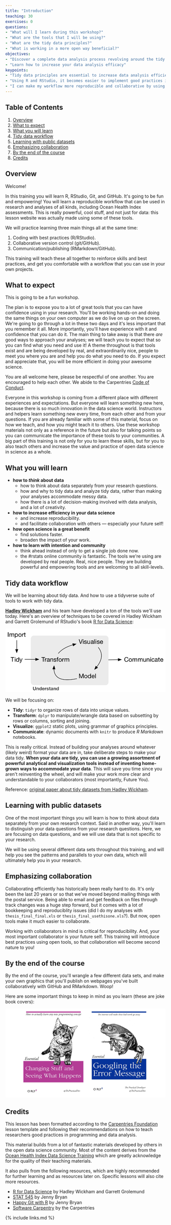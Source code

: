 ```yaml
---
title: "Introduction"
teaching: 30
exercises: 0
questions:
- "What will I learn during this workshop?"
- "What are the tools that I will be using?"
- "What are the tidy data principles?"
- "What is working in a more open way beneficial?"
objectives:
- "Discover a complete data analysis process revolving around the tidy principles."
- "Learn how to increase your data analysis efficacy"
keypoints:
- "Tidy data principles are essential to increase data analysis efficiency and code readability."
- "Using R and RStudio, it becomes easier to implement good practices in data analysis."
- "I can make my workflow more reproducible and collaborative by using git and Github."
---
```


## Table of Contents
1. [Overview](#overview)
2. [What to expect](#what-to-expect)
3. [What you will learn](#what-you-will-learn)
4. [Tidy data workflow](#tidy-data-workflow)
5. [Learning with public datasets](#learning-with-public-datasets)
6. [Emphasizing collaboration](#emphasizing-collaboration)
6. [By the end of the course](#by-the-end-of-the-course)
6. [Credits](#credits)


## Overview 

Welcome!

In this training you will learn R, RStudio, Git, and GitHub. It's going to be fun and empowering! You will learn a reproducible workflow that can be used in research and analyses of all kinds, including Ocean Health Index assessments. This is really powerful, cool stuff, and not just for data: this lesson website was actually made using some of these tools.

We will practice learning three main things all at the same time: 
1. Coding with best practices (R/RStudio).
2. Collaborative version control (git/GitHub). 
3. Communication/publishing (RMarkdown/GitHub). 

This training will teach these all together to reinforce skills and best practices, and get you comfortable with a workflow that you can use in your own projects. 

## What to expect

This is going to be a fun workshop. 

The plan is to expose you to a lot of great tools that you can have confidence using in your research. You'll be working hands-on and doing the same things on your own computer as we do live on up on the screen. We're going to go through a lot in these two days and it's less important that you remember it all. More importantly, you'll have experience with it and confidence that you can do it. The main thing to take away is that there *are* good ways to approach your analyses; we will teach you to expect that so you can find what you need and use it! A theme throughout is that tools exist and are being developed by real, and extraordinarily nice, people to meet you where you are and help you do what you need to do. If you expect and appreciate that, you will be more efficient in doing your awesome science.

You are all welcome here, please be respectful of one another. You are encouraged to help each other. We abide to the Carpentries [Code of Conduct](https://docs.carpentries.org/topic_folders/policies/code-of-conduct.html). 

Everyone in this workshop is coming from a different place with different experiences and expectations. But everyone will learn something new here, because there is so much innovation in the data science world. Instructors and helpers learn something new every time, from each other and from your questions. If you are already familiar with some of this material, focus on how we teach, and how you might teach it to others. Use these workshop materials not only as a reference in the future but also for talking points so you can communicate the importance of these tools to your communities. A big part of this training is not only for you to learn these skills, but for you to also teach others and increase the value and practice of open data science in science as a whole. 

## What you will learn

- **how to *think* about data** 
    - how to think about data separately from your research questions.
    - how and why to tidy data and analyze tidy data, rather than making your analyses accommodate messy data.
    - how there is a lot of decision-making involved with data analysis, and a lot of creativity.
- **how to increase efficiency in your data science**
    - and increase reproducibility.
    - and facilitate collaboration with others — especially your future self!
- **how open science is a great benefit**
    - find solutions faster.
    - broaden the impact of your work.
- **how to learn with intention and community**
    - think ahead instead of only to get a single job done now.
    - the #rstats online community is fantastic. The tools we're using are developed by real people. Real, nice people. They are building powerful and empowering tools and are welcoming to all skill-levels.


## Tidy data workflow

We will be learning about tidy data. And how to use a tidyverse suite of tools to work with tidy data.

[**Hadley Wickham**](http://hadley.nz/) and his team have developed a ton of the tools we'll use today. 
Here's an overview of techniques to be covered in Hadley Wickham and Garrett Grolemund of RStudio's book [R for Data Science](http://r4ds.had.co.nz/):

![](../img/r4ds_data-science.png)

We will be focusing on: 

- **Tidy**: `tidyr` to organize rows of data into unique values.
- **Transform**: `dplyr` to manipulate/wrangle data based on subsetting by rows or columns, sorting and joining.
- **Visualize**: `ggplot2` static plots, using grammar of graphics principles.
- **Communicate**: dynamic documents with `knitr` to produce *R Markdown* notebooks.
    
This is really critical. Instead of building your analyses around whatever (likely weird) format your data are in, take deliberate steps to make your data tidy. __When your data are tidy, you can use a growing assortment of powerful analytical and visualization tools instead of inventing home-grown ways to accommodate your data__. This will save you time since you aren't reinventing the wheel, and will make your work more clear and understandable to your collaborators (most importantly, Future You). 

Reference: [original paper about tidy datasets from Hadley Wickham](http://vita.had.co.nz/papers/tidy-data.pdf).
    
## Learning with public datasets

One of the most important things you will learn is how to think about data separately from your own research context. Said in another way, you'll learn to distinguish your data questions from your research questions. Here, we are focusing on data questions, and we will use data that is not specific to your research.

We will be using several different data sets throughout this training, and will help you see the patterns and parallels to your own data, which will ultimately help you in your research.

## Emphasizing collaboration

Collaborating efficiently has historically been really hard to do. It's only been the last 20 years or so that we've moved beyond mailing things with the postal service. Being able to email and get feedback on files through track changes was a huge step forward, but it comes with a lot of bookkeeping and reproduciblity issues (did I do my analyses with `thesis_final_final.xls` or `thesis_final_usethisone.xls`?). But now, open tools make it much easier to collaborate. 

Working with collaborators in mind is critical for reproducibility. And, your most important collaborator is your future self. This training will introduce best practices using open tools, so that collaboration will become second nature to you!

## By the end of the course

By the end of the course, you'll wrangle a few different data sets, and make your own graphics that you'll publish on webpages you've built collaboratively with GitHub and RMarkdown. Woop!

Here are some important things to keep in mind as you learn (these are joke book covers): 

![](../img/practical_dev_both.png)


## Credits

This lesson has been formatted according to the [Carpentries Foundation](https://carpentries.org/) lesson template and following their recommendations on how to teach researchers good practices in programming and data analysis.   

This material builds from a lot of fantastic materials developed by others in the open data science community. Most of the content derives from the [Ocean Health Index Data Science Training](http://ohi-science.org/data-science-training/index.html) which are greatly acknowledge for the quality of their teaching materials.

It also pulls from the following resources, which are highly recommended for further learning and as resources later on. Specific lessons will also cite more resources.

- [R for Data Science](http://r4ds.had.co.nz/) by Hadley Wickham and Garrett Grolemund
- [STAT 545](http://stat545.com/) by Jenny Bryan
- [Happy Git with R](http://happygitwithr.com) by Jenny Bryan
- [Software Carpentry](https://software-carpentry.org/lessons/) by the Carpentries

{% include links.md %}

<!---
## Motivation 


More often than not, there are more than one way to do things. I'm going to focus mostly on what I have ended up using day-to-day; I try to incorporate better practices as I come upon them but that's not always the case. RStudio has some built-in redundancy too that I'll try to show you so that you can approach things in different ways and ease in.

- based on literature: best and good enough practices
- also based on our team's experience of how to do better science in less time




## Collaboration

Everything we learn today is to going to help you collaborate with your most important collaborator — YOU. Science is collaborative, starting with Future You, your current collaborators, and anyone wanting to build off your science later on. 

## Reproducibility

- record of your analyses. 
- rerun them!
- modify them, maybe change a threshold, try a different coefficient, etc, maybe today
- modify them, make a new figure, in 6 months! 

## Mindset

New but will become increasingly familiar. We’ll start you off with some momentum, like if you were going to learn to ride a bike or ...

Expect that there is a way to do what you want to do

- stop confounding data science with your science. Expect that someone has had your problem before or done what you want to do. 


If you plan to program mostly in one particular language on a single platform (such as Mac or Windows), you might try an integrated development environment (IDE). IDEs integrate text editing, syntax highlighting, version control, help, build tools, and debugging in one interface, simplifying development. 

http://r-bio.github.io/intro-git-rstudio/

## Data science is a discipline

It has theories, methods, and tools. 

Tidyverse and Hadley’s graphic. Tidy data.

Going to teach you how to think differently, get into some of the theory but in the context of hands-on work.


--->
